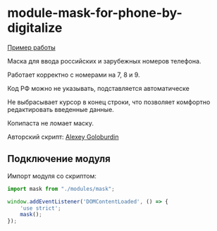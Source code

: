 # module-mask-for-phone-by-digitalize

[Пример работы](http://c95387ot.beget.tech)

Маска для ввода российских и зарубежных номеров телефона. 

Работает корректно с номерами на 7, 8 и 9.

Код РФ можно не указывать, подставляется автоматическе

Не выбрасывает курсор в конец строки, что позволяет комфортно редактировать введенные данные.

Копипаста не ломает маску.

Авторский скрипт: [Alexey Goloburdin](https://github.com/alexey-goloburdin/phoneinput)


## Подключение модуля
Импорт модуля со скриптом:
```javascript
import mask from "./modules/mask";

window.addEventListener('DOMContentLoaded', () => {
    'use strict';
    mask();
});
```
 
